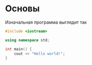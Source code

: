 # Основы
Изначальная программа выглядит так
```c++
#include <iostream>

using namespace std;

int main() {
    cout << "Hello world!";
}
```